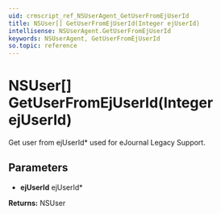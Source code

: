 ```yaml
---
uid: crmscript_ref_NSUserAgent_GetUserFromEjUserId
title: NSUser[] GetUserFromEjUserId(Integer ejUserId)
intellisense: NSUserAgent.GetUserFromEjUserId
keywords: NSUserAgent, GetUserFromEjUserId
so.topic: reference
---
```


# NSUser[] GetUserFromEjUserId(Integer ejUserId)

Get user from ejUserId* used for eJournal Legacy Support.

## Parameters

* **ejUserId** ejUserId* 

**Returns:** NSUser
